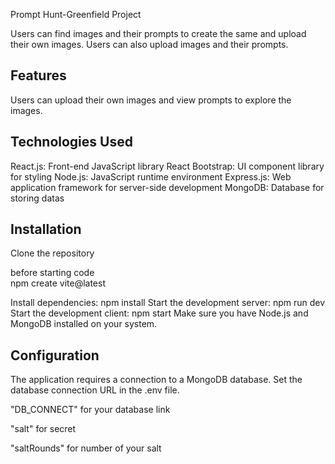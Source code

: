 
Prompt Hunt-Greenfield Project

Users can find images and their prompts to create the same and upload their own images. Users can also upload images and their prompts.

Features
----
Users can upload their own images and view prompts to explore the images.

Technologies Used
----
React.js: Front-end JavaScript library
React Bootstrap: UI component library for styling
Node.js: JavaScript runtime environment
Express.js: Web application framework for server-side development
MongoDB: Database for storing datas

Installation
----
Clone the repository

before starting code  
npm create vite@latest

Install dependencies: npm install
Start the development server: npm run dev
Start the development client: npm start
Make sure you have Node.js and MongoDB installed on your system.

Configuration
----
The application requires a connection to a MongoDB database. Set the database connection URL in the .env file.

"DB_CONNECT" for your database link

"salt" for secret

"saltRounds" for number of your salt
